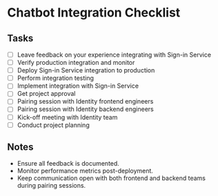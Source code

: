 # Chatbot Integration Checklist

## Tasks

- [ ] Leave feedback on your experience integrating with Sign-in Service
- [ ] Verify production integration and monitor
- [ ] Deploy Sign-in Service integration to production
- [ ] Perform integration testing
- [ ] Implement integration with Sign-in Service
- [ ] Get project approval
- [ ] Pairing session with Identity frontend engineers
- [ ] Pairing session with Identity backend engineers
- [ ] Kick-off meeting with Identity team
- [ ] Conduct project planning

## Notes
- Ensure all feedback is documented.
- Monitor performance metrics post-deployment.
- Keep communication open with both frontend and backend teams during pairing sessions.
